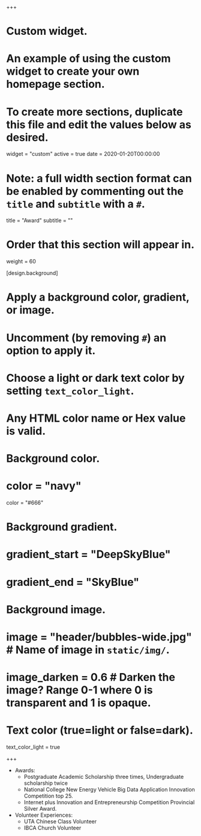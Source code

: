 +++
# Custom widget.
# An example of using the custom widget to create your own homepage section.
# To create more sections, duplicate this file and edit the values below as desired.
widget = "custom"
active = true
date = 2020-01-20T00:00:00

# Note: a full width section format can be enabled by commenting out the `title` and `subtitle` with a `#`.
title = "Award"
subtitle = ""

# Order that this section will appear in.
weight = 60

[design.background]
  # Apply a background color, gradient, or image.
  #   Uncomment (by removing `#`) an option to apply it.
  #   Choose a light or dark text color by setting `text_color_light`.
  #   Any HTML color name or Hex value is valid.
  
  # Background color.
  # color = "navy"
  color = "#666"

  # Background gradient.
  # gradient_start = "DeepSkyBlue"
  # gradient_end = "SkyBlue"
  
  # Background image.
  # image = "header/bubbles-wide.jpg"  # Name of image in `static/img/`.
  # image_darken = 0.6  # Darken the image? Range 0-1 where 0 is transparent and 1 is opaque.

  # Text color (true=light or false=dark).
  text_color_light = true 


+++

- Awards: 
    - Postgraduate Academic Scholarship three times, Undergraduate scholarship twice
    - National College New Energy Vehicle Big Data Application Innovation Competition top 25. 
    - Internet plus Innovation and Entrepreneurship Competition Provincial Silver Award.     
- Volunteer Experiences: 
    - UTA Chinese Class Volunteer
    - IBCA Church Volunteer

